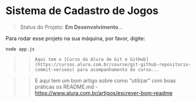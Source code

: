 <h1> Sistema de Cadastro de Jogos </h1>

> Status do Projeto: **Em Desenvolvimento**...

Para rodar esse projeto na sua máquina, por favor, digite:

```
node app.js
```

>> ``` Aqui tem o [Curso da Alura de Git e GitHub] (https://cursos.alura.com.br/course/git-github-repositorio-commit-versoes) para acompanhamento do curso... ```

>> E aqui tem um bom artigo sobre como "utilizar" com boas práticas os README.md - https://www.alura.com.br/artigos/escrever-bom-readme 
